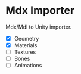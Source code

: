 # Mdx Importer

Mdx/Mdl to Unity importer.

- [x] Geometry
- [x] Materials
- [ ] Textures
- [ ] Bones
- [ ] Animations
